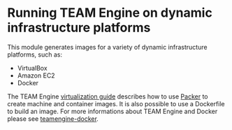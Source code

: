 # Running TEAM Engine on dynamic infrastructure platforms

This module generates images for a variety of dynamic infrastructure platforms, such as:

* VirtualBox
* Amazon EC2
* Docker

The TEAM Engine [virtualization guide](http://opengeospatial.github.io/teamengine/virt-guide.html)
describes how to use [Packer](https://www.packer.io/) to create machine and container images.
It is also possible to use a Dockerfile to build an image. For more informations about TEAM Engine and Docker please see [teamengine-docker](https://github.com/opengeospatial/teamengine-docker).
